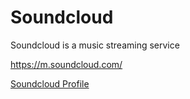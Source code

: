 # Soundcloud
Soundcloud is a music streaming service

https://m.soundcloud.com/

[Soundcloud Profile](soundcloud.yaml)